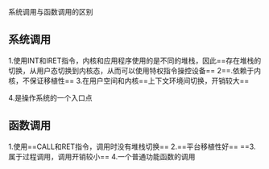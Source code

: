 系统调用与函数调用的区别
## 系统调用
1.使用INT和IRET指令，内核和应用程序使用的是不同的堆栈，因此==存在堆栈的切换，从用户态切换到内核态，从而可以使用特权指令操控设备==
2==.依赖于内核，不保证移植性==
3.在用户空间和内核==上下文环境间切换，开销较大==

4.是操作系统的一个入口点
## 函数调用
1.使用==CALL和RET指令，调用时没有堆栈切换==
2.==平台移植性好==
==3.属于过程调用，调用开销较小==
4.一个普通功能函数的调用